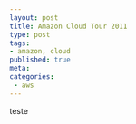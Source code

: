 ```yaml
---
layout: post
title: Amazon Cloud Tour 2011
type: post
tags:
- amazon, cloud
published: true
meta:
categories:
 - aws
---
```

teste